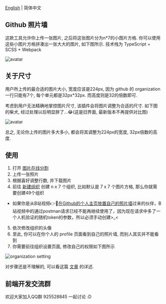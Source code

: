 [English](README.md) | 简体中文

## Github 照片墙

这款工具允许你上传一张图片, 之后将这张图片分为n*7的小图片方格. 你可以使用这些小图片方格拼凑出一张大大的图片, 如下图所示. 技术栈为 TypeScript + SCSS + Webpack

![avatar](https://file.qingflow.com/uploads/file/e6945773-9c59-4ece-a372-725ff89dca59.png)

## 关于尺寸

用户所上传的最合适的图片大小, 宽度应该是224px, 因为 github 的 organization 一行只能有7个, 每个单元都是32px*32px. 而高度则是32的倍数即可.

考虑到用户无法精确地掌控图片尺寸, 该插件会将图片调整为合适的尺寸. 如下图的柴犬, 经过处理以后明显胖了...😂(这是旧界面, 最新版本不再提供对比图)

![avatar](https://file.qingflow.com/uploads/file/a3459771-bd02-4f76-a6f3-91964b9e10ea.png)

总之, 无论你上传的图片多大多小, 都会将其调整为224px的宽度, 32px倍数的高度.

## 使用

1. 打开 [图片在线分割](https://eve-sama.github.io/github-profile-photo-wall/)
2. 上传一张照片
3. 根据喜好调整行数, 并下载图片
4. 前往 [新建组织](https://github.com/organizations/plan) 创建 n x 7 个组织, 比如默认是 7 x 7 个图片方格, 那么你就需要创建49个组织
- 如果你是从B站视频👉[在Github的个人主页放置自己的照片墙](https://www.bilibili.com/video/BV1ht4y1Y7So)过来的伙伴，B站视频中的通过postman请求已经不能再继续使用了，因为现在请求中多了一个人机验证的随机token的参数，所以必须手动创建>_<
5. 依次修改组织的头像
6. 至此, 你可以在你个人的 profile 页面看到自己的照片墙, 而别人其实并不能看到
7. 你需要前往组织设置页面, 修改自己的权限如下图所示

![organization setting](https://file.qingflow.com/uploads/file/2d82c393-1d79-4829-bd50-dc1082cb8c52.png)

对步骤还是不理解的, 可以看这篇 [文章](https://zhuanlan.zhihu.com/p/328903644) 的详述.

## 前端开发交流群

欢迎大家加入QQ群 925528845 一起讨论 :D

